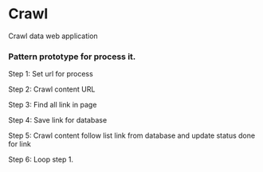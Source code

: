 # Crawl
Crawl data web application

### Pattern prototype for process it.

Step 1: Set url for process

Step 2: Crawl content URL

Step 3: Find all link in page

Step 4: Save link for database

Step 5: Crawl content follow list link from database and update status done for link

Step 6: Loop step 1.


